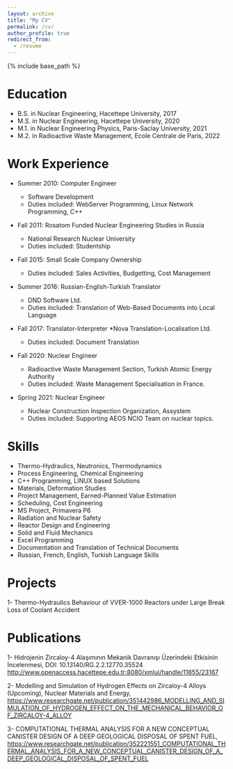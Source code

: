 ```yaml
---
layout: archive
title: "My CV"
permalink: /cv/
author_profile: true
redirect_from:
  - /resume
---
```


{% include base_path %}

Education
======
* B.S. in Nuclear Engineering, Hacettepe University, 2017
* M.S. in Nuclear Engineering, Hacettepe University, 2020
* M.1. in Nuclear Engineering Physics, Paris-Saclay University, 2021
* M.2. in Radioactive Waste Management, Ecole Centrale de Paris, 2022

Work Experience
======
* Summer 2010: Computer Engineer
  * Software Development
  * Duties included: WebServer Programming, Linux Network Programming, C++

* Fall 2011: Rosatom Funded Nuclear Engineering Studies in Russia
  * National Research Nuclear University
  * Duties included: Studentship

* Fall 2015: Small Scale Company Ownership
  * Duties included: Sales Activities, Budgetting, Cost Management

* Summer 2016: Russian-English-Turkish Translator
  * DND Software Ltd.
  * Duties included: Translation of Web-Based Documents into Local Language

* Fall 2017: Translator-Interpreter
  *Nova Translation-Localisation Ltd.
  * Duties included: Document Translation

* Fall 2020: Nuclear Engineer
  * Radioactive Waste Management Section, Turkish Atomic Energy Authority
  * Duties included: Waste Management Specialisation in France.

* Spring 2021: Nuclear Engineer 
  * Nuclear Construction Inspection Organization, Assystem
  * Duties included: Supporting AEOS NCIO Team on nuclear topics.
 
Skills
======
* Thermo-Hydraulics, Neutronics, Thermodynamics
* Process Engineering, Chemical Engineering
* C++ Programming, LINUX based Solutions
* Materials, Deformation Studies
* Project Management, Earned-Planned Value Estimation
* Scheduling, Cost Engineering
* MS Project, Primavera P6
* Radiation and Nuclear Safety
* Reactor Design and Engineering
* Solid and Fluid Mechanics
* Excel Programming
* Documentation and Translation of Technical Documents
* Russian, French, English, Turkish Language Skills

Projects
======
1- Thermo-Hydraulics Behaviour of VVER-1000 Reactors under Large Break Loss of Coolant Accident

Publications
======
1- Hidrojenin Zircaloy-4 Alaşımının Mekanik Davranışı Üzerindeki Etkisinin İncelenmesi, DOI: 10.13140/RG.2.2.12770.35524 http://www.openaccess.hacettepe.edu.tr:8080/xmlui/handle/11655/23167

2- Modelling and Simulation of Hydrogen Effects on Zircaloy-4 Alloys (Upcoming), Nuclear Materials and Energy, https://www.researchgate.net/publication/351442986_MODELLING_AND_SIMULATION_OF_HYDROGEN_EFFECT_ON_THE_MECHANICAL_BEHAVIOR_OF_ZIRCALOY-4_ALLOY

3- COMPUTATIONAL THERMAL ANALYSIS FOR A NEW CONCEPTUAL CANISTER DESIGN OF A DEEP GEOLOGICAL DISPOSAL OF SPENT FUEL, https://www.researchgate.net/publication/352221551_COMPUTATIONAL_THERMAL_ANALYSIS_FOR_A_NEW_CONCEPTUAL_CANISTER_DESIGN_OF_A_DEEP_GEOLOGICAL_DISPOSAL_OF_SPENT_FUEL
